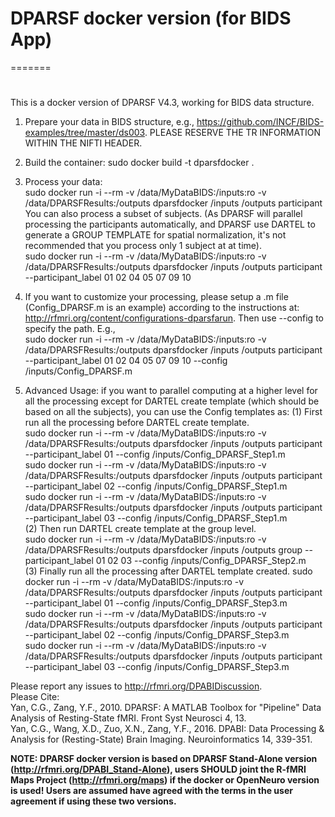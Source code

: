 # DPARSF docker version (for BIDS App)
=======
# 
This is a docker version of DPARSF V4.3, working for BIDS data structure.

1. Prepare your data in BIDS structure, e.g., https://github.com/INCF/BIDS-examples/tree/master/ds003. PLEASE RESERVE THE TR INFORMATION WITHIN THE NIFTI HEADER.

2. Build the container:
sudo docker build -t dparsfdocker .

3. Process your data:  
sudo docker run -i --rm -v /data/MyDataBIDS:/inputs:ro -v /data/DPARSFResults:/outputs dparsfdocker /inputs /outputs participant  
You can also process a subset of subjects. (As DPARSF will parallel processing the participants automatically, and DPARSF use DARTEL to generate a GROUP TEMPLATE for spatial normalization, it's not recommended that you process only 1 subject at at time).  
sudo docker run -i --rm -v /data/MyDataBIDS:/inputs:ro -v /data/DPARSFResults:/outputs dparsfdocker /inputs /outputs participant --participant_label 01 02 04 05 07 09 10  

4. If you want to customize your processing, please setup a .m file (Config_DPARSF.m is an example) according to the instructions at: http://rfmri.org/content/configurations-dparsfarun. Then use --config to specify the path. E.g.,   
sudo docker run -i --rm -v /data/MyDataBIDS:/inputs:ro -v /data/DPARSFResults:/outputs dparsfdocker /inputs /outputs participant --participant_label 01 02 04 05 07 09 10 --config /inputs/Config_DPARSF.m  

5. Advanced Usage: if you want to parallel computing at a higher level for all the processing except for DARTEL create template (which should be based on all the subjects), you can use the Config templates as:
(1) First run all the processing before DARTEL create template.  
sudo docker run -i --rm -v /data/MyDataBIDS:/inputs:ro -v /data/DPARSFResults:/outputs dparsfdocker /inputs /outputs participant --participant_label 01 --config /inputs/Config_DPARSF_Step1.m  
sudo docker run -i --rm -v /data/MyDataBIDS:/inputs:ro -v /data/DPARSFResults:/outputs dparsfdocker /inputs /outputs participant --participant_label 02 --config /inputs/Config_DPARSF_Step1.m  
sudo docker run -i --rm -v /data/MyDataBIDS:/inputs:ro -v /data/DPARSFResults:/outputs dparsfdocker /inputs /outputs participant --participant_label 03 --config /inputs/Config_DPARSF_Step1.m  
(2) Then run DARTEL create template at the group level.  
sudo docker run -i --rm -v /data/MyDataBIDS:/inputs:ro -v /data/DPARSFResults:/outputs dparsfdocker /inputs /outputs group  --participant_label 01 02 03 --config /inputs/Config_DPARSF_Step2.m  
(3) Finally run all the processing after DARTEL template created.
sudo docker run -i --rm -v /data/MyDataBIDS:/inputs:ro -v /data/DPARSFResults:/outputs dparsfdocker /inputs /outputs participant --participant_label 01 --config /inputs/Config_DPARSF_Step3.m  
sudo docker run -i --rm -v /data/MyDataBIDS:/inputs:ro -v /data/DPARSFResults:/outputs dparsfdocker /inputs /outputs participant --participant_label 02 --config /inputs/Config_DPARSF_Step3.m  
sudo docker run -i --rm -v /data/MyDataBIDS:/inputs:ro -v /data/DPARSFResults:/outputs dparsfdocker /inputs /outputs participant --participant_label 03 --config /inputs/Config_DPARSF_Step3.m   



Please report any issues to http://rfmri.org/DPABIDiscussion.  
Please Cite:  
Yan, C.G., Zang, Y.F., 2010. DPARSF: A MATLAB Toolbox for "Pipeline" Data Analysis of Resting-State fMRI. Front Syst Neurosci 4, 13.  
Yan, C.G., Wang, X.D., Zuo, X.N., Zang, Y.F., 2016. DPABI: Data Processing & Analysis for (Resting-State) Brain Imaging. Neuroinformatics 14, 339-351.  

**NOTE: DPARSF docker version is based on DPARSF Stand-Alone version (http://rfmri.org/DPABI_Stand-Alone), users SHOULD joint the R-fMRI Maps Project (http://rfmri.org/maps) if the docker or OpenNeuro version is used! Users are assumed have agreed with the terms in the user agreement if using these two versions.**

